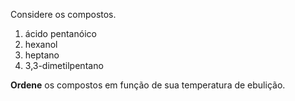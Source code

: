 Considere os compostos.

1. ácido pentanóico
2. hexanol
3. heptano
4. 3,3-dimetilpentano

**Ordene** os compostos em função de sua temperatura de ebulição.

